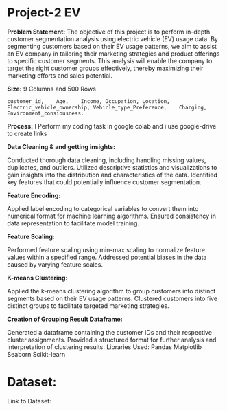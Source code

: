 # Project-2 EV
**Problem Statement:**
The objective of this project is to perform in-depth customer segmentation analysis using electric vehicle (EV) usage data. By segmenting customers based on their EV usage patterns, we aim to assist an EV company in tailoring their marketing strategies and product offerings to specific customer segments. This analysis will enable the company to target the right customer groups effectively, thereby maximizing their marketing efforts and sales potential.

**Size:**
9 Columns and 500 Rows

	customer_id,	Age,	Income,	Occupation,	Location,	Electric_vehicle_ownership,	Vehicle_type_Preference,	Charging,	Environment_consiousness.

**Process:**
I Perform my coding task in google colab and i use google-drive to create links

**Data Cleaning & and getting insights:**

Conducted thorough data cleaning, including handling missing values, duplicates, and outliers.
Utilized descriptive statistics and visualizations to gain insights into the distribution and characteristics of the data.
Identified key features that could potentially influence customer segmentation.

**Feature Encoding:**

Applied label encoding to categorical variables to convert them into numerical format for machine learning algorithms.
Ensured consistency in data representation to facilitate model training.

**Feature Scaling:**

Performed feature scaling using min-max scaling to normalize feature values within a specified range.
Addressed potential biases in the data caused by varying feature scales.


**K-means Clustering:**

Applied the k-means clustering algorithm to group customers into distinct segments based on their EV usage patterns.
Clustered customers into five distinct groups to facilitate targeted marketing strategies.

**Creation of Grouping Result Dataframe:**

Generated a dataframe containing the customer IDs and their respective cluster assignments.
Provided a structured format for further analysis and interpretation of clustering results.
Libraries Used:
Pandas
Matplotlib
Seaborn
Scikit-learn

# Dataset:
Link to Dataset:


